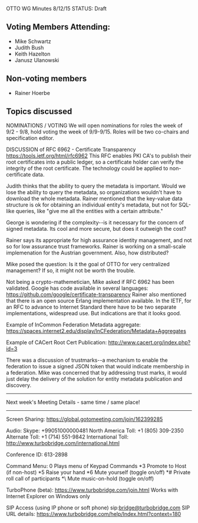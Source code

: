 OTTO WG Minutes 8/12/15
STATUS: Draft

## Voting Members Attending:
- Mike Schwartz
- Judith Bush
- Keith Hazelton
- Janusz Ulanowski

## Non-voting members
- Rainer Hoerbe


## Topics discussed

NOMINATIONS / VOTING
We will open nominations for roles the week of 9/2 - 9/8, hold voting the week of 9/9-9/15.
Roles will be two co-chairs and specification editor.

DISCUSSION of RFC 6962 - Certificate Transparency https://tools.ietf.org/html/rfc6962
This RFC enables PKI CA's to publish their root certificates into a public ledger, so a
certificate holder can verify the integrity of the root certificate. The technology could be
applied to non-certificate data.

Judith thinks that the ability to query the metadata is important. Would we lose the ability to query
the metadata, so organizations wouldn't have to download the whole metadata. Rainer mentioned that the
key-value data structure is ok for obtaining an individual entity's metadata, but not for SQL-like
queries, like "give me all the entities with a certain attribute."

George is wondering if the complexity--is it necessary for the concern of signed metadata. Its cool
and more secure, but does it outweigh the cost?

Rainer says its appropriate for high assurance identity management, and not so for low assurance
trust frameworks. Rainer is working on a small-scale implemenation for the Austrian government.
Also, how distributed?

Mike posed the question: Is it the goal of OTTO for very centralized management? If so, it might
not be worth the trouble.

Not being a crypto-mathemetician, Mike asked if RFC 6962 has been validated. Google has code
available in several languages: https://github.com/google/certificate-transparency
Rainer also mentioned that there is an open source Erlang implementation available. In the IETF,
for an RFC to advance to Internet Standard there have to be two separate implementations, widespread use.
But indications are that it looks good.

Example of InCommon Federation Metadata aggregate:
 https://spaces.internet2.edu/display/InCFederation/Metadata+Aggregates

Example of CACert Root Cert Publication:
   http://www.cacert.org/index.php?id=3

There was a discussion of trustmarks--a mechanism to enable the federation to issue a signed JSON token
that would indicate membership in a federation. Mike was concerned that by addressing trust marks, it
would just delay the delivery of the solution for entity metadata publication and discovery.


-------------------------------------------------------------------------------------

Next week's Meeting Details - same time / same place!

-------------------------------------------------------------------------------------

Screen Sharing: https://global.gotomeeting.com/join/162399285

Audio: Skype: +99051000000481
North America Toll: +1 (805) 309-2350
Alternate Toll: +1 (714) 551-9842
International Toll: http://www.turbobridge.com/international.html

Conference ID: 613-2898

Command Menu: 0 Plays menu of Keypad Commands *3 Promote to Host (if non-host) *5 Raise your hand *6 Mute yourself 
(toggle on/off) *# Private roll call of participants *\ Mute music-on-hold (toggle on/off)

TurboPhone (beta): https://www.turbobridge.com/join.html Works with Internet Explorer on Windows only

SIP Access (using IP phone or soft phone) sip:bridge@turbobridge.com
SIP URL details: https://www.turbobridge.com/help/Index.html?context=180
